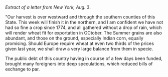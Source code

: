 *Extract of a letter from New York, Aug.*
                        3."Our harvest is over westward and through the southern counties of this
                    State. This week will finish it in the northern, and I am confident we
                    have not had so fine a crop since 1774, and all gathered without a drop of
                    rain, which will render wheat fit for exportation in OCtober.
                    The Summer grains are also abundant, and those on the ground,
                    especially Indian corn, equally promising. Should Europe require
                    wheat at even two thirds of the prices given last year, we shall draw
                    a very large balance from them in specie.The public debt of this country having in course of a few days been funded,
                    brought many foreigners into deep speculations, which reduced bills of
                    exchange to par.